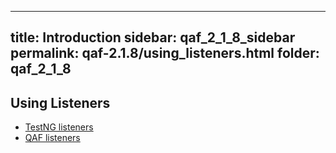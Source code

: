 
---
title: Introduction
sidebar: qaf_2_1_8_sidebar
permalink: qaf-2.1.8/using_listeners.html
folder: qaf_2_1_8
---

## Using Listeners

* [TestNG listeners](https://confluence.infostretch.com/display/QAF217/TestNG+listeners)
* [QAF listeners](https://confluence.infostretch.com/display/QAF217/QAF+listeners)
